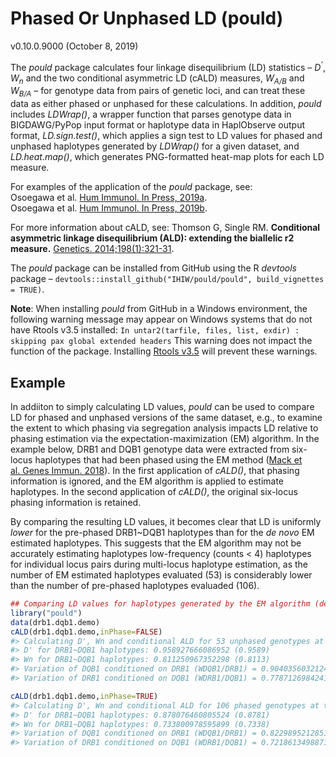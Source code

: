 <!-- README.md is generated from README.Rmd. Please edit that file -->
Phased Or Unphased LD (pould)
=============================

v0.10.0.9000 (October 8, 2019)

The *pould* package calculates four linkage disequilibrium (LD)
statistics – *D<sup>’</sup>*, *W<sub>n</sub>* and the two conditional
asymmetric LD (cALD) measures, *W<sub>A/B</sub>* and *W<sub>B/A</sub>* –
for genotype data from pairs of genetic loci, and can treat these data
as either phased or unphased for these calculations. In addition,
*pould* includes *LDWrap()*, a wrapper function that parses genotype
data in BIGDAWG/PyPop input format or haplotype data in HaplObserve
output format, *LD.sign.test()*, which applies a sign test to LD values
for phased and unphased haplotypes generated by *LDWrap()* for a given
dataset, and *LD.heat.map()*, which generates PNG-formatted heat-map
plots for each LD measure.

For examples of the application of the *pould* package, see:<br>
Osoegawa et al. [Hum Immunol. In Press,
2019a](https://doi.org/10.1016/j.humimm.2019.01.010).<br> Osoegawa et
al. [Hum Immunol. In Press,
2019b](https://doi.org/10.1016/j.humimm.2019.05.018).

For more information about cALD, see: Thomson G, Single RM.
**Conditional asymmetric linkage disequilibrium (ALD): extending the
biallelic r2 measure.** [Genetics.
2014;198(1):321-31](https://doi.org/10.1534/genetics.114.165266).

The *pould* package can be installed from GitHub using the R *devtools*
package –
`devtools::install_github("IHIW/pould/pould", build_vignettes = TRUE)`.

**Note**: When installing *pould* from GitHub in a Windows environment,
the following warning message may appear on Windows systems that do not
have Rtools v3.5 installed:
`In untar2(tarfile, files, list, exdir) :   skipping pax global extended headers`
This warning does not impact the function of the package. Installing
[Rtools v3.5](https://cran.r-project.org/bin/windows/Rtools/) will
prevent these warnings.

Example
-------

In addiiton to simply calculating LD values, *pould* can be used to
compare LD for phased and unphased versions of the same dataset, e.g.,
to examine the extent to which phasing via segregation analysis impacts
LD relative to phasing estimation via the expectation-maximization (EM)
algorithm. In the example below, DRB1 and DQB1 genotype data were
extracted from six-locus haplotypes that had been phased using the EM
method ([Mack et al. Genes Immun.
2018](https://doi.org/10.1038/s41435-017-0006-8)). In the first
application of *cALD()*, that phasing information is ignored, and the EM
algorithm is applied to estimate haplotypes. In the second application
of *cALD()*, the original six-locus phasing information is retained.

By comparing the resulting LD values, it becomes clear that LD is
uniformly *lower* for the pre-phased DRB1\~DQB1 haplotypes than for the
*de novo* EM estimated haplotypes. This suggests that the EM algorithm
may not be accurately estimating haplotypes low-frequency (counts &lt;
4) haplotypes for individual locus pairs during multi-locus haplotype
estimation, as the number of EM estimated haplotypes evaluated (53) is
considerably lower than the number of pre-phased haplotypes evaluaded
(106).

``` r
## Comparing LD values for haplotypes generated by the EM algorithm (default = unphased) to LD values for haplotypes for which phased is known.
library("pould")
data(drb1.dqb1.demo)
cALD(drb1.dqb1.demo,inPhase=FALSE)
#> Calculating D', Wn and conditional ALD for 53 unphased genotypes at the DRB1 and DQB1 loci.
#> D' for DRB1~DQB1 haplotypes: 0.958927666086952 (0.9589) 
#> Wn for DRB1~DQB1 haplotypes: 0.811250967352298 (0.8113) 
#> Variation of DQB1 conditioned on DRB1 (WDQB1/DRB1) = 0.904035603212499 (0.904)
#> Variation of DRB1 conditioned on DQB1 (WDRB1/DQB1) = 0.778712698424142 (0.7787)

cALD(drb1.dqb1.demo,inPhase=TRUE)
#> Calculating D', Wn and conditional ALD for 106 phased genotypes at the DRB1 and DQB1 loci.
#> D' for DRB1~DQB1 haplotypes: 0.878076460805524 (0.8781) 
#> Wn for DRB1~DQB1 haplotypes: 0.733800978595899 (0.7338) 
#> Variation of DQB1 conditioned on DRB1 (WDQB1/DRB1) = 0.822989521285103 (0.823)
#> Variation of DRB1 conditioned on DQB1 (WDRB1/DQB1) = 0.721861349887199 (0.7219)
```
